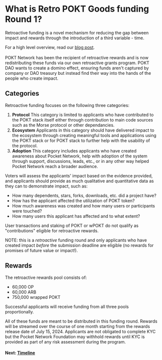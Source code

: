 # What is Retro POKT Goods funding Round 1?

Retroactive funding is a novel mechanism for reducing the gap between impact and rewards through the introduction of a third variable - time.&#x20;

For a high level overview, read our [blog post](https://www.pokt.network/blog/submissions-open).\
\
POKT Network has been the recipient of retroactive rewards and is now redistributing these funds via our own retroactive grants program. POKT DAO wants to create a domino effect, ensuring funds aren't captured by company or DAO treasury but instead find their way into the hands of the people who create impact.&#x20;

## Categories

Retroactive funding focuses on the following three categories:&#x20;

1. **Protocol** This category is limited to applicants who have contributed to the POKT stack itself either through contribution to main code sources such as the Morse protocol or other dependancies.
2. **Ecosystem** Applicants in this category should have delivered impact to the ecosystem through creating meaningful tools and applications using the POKT stack or for POKT stack to further help with the usability of the protocol.
3. **Adoption** This category includes applicants who have created awareness about Pocket Network, help with adoption of the system through support, discussions, leads, etc., or in any other way helped Pocket Network reach a broader audience.

Voters will assess the applicants' impact based on the evidence provided, and applicants should provide as much qualitative and quantitative data as they can to demonstrate impact, such as:

* How many dependents, stars, forks, downloads, etc. did a project have?
* How has the applicant affected the utilization of POKT token?
* How much awareness was created and how many users or participants were touched?
* How many users this applicant has affected and to what extent?

User transactions and staking of POKT or wPOKT do not qualify as "contributions" eligible for retroactive rewards.&#x20;

NOTE: this is a _retroactive_ funding round and only applicants who have created impact _before_ the submission deadline are eligible (no rewards for promises of future value or impact!).

## Rewards

The retroactive rewards pool consists of:

* 60,000 OP
* 60,000 ARB
* 750,000 wrapped POKT

Successful applicants will receive funding from all three pools proportionally.&#x20;

All of these funds are meant to be distributed in this funding round.  Rewards will be streamed over the course of one month starting from the rewards release date of July 15, 2024. Applicants are not obligated to complete KYC but the Pocket Network Foundation may withhold rewards until KYC is provided as part of any risk assessment during the program.

#### Next: [Timeline](timeline.md)
